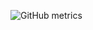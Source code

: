 ![GitHub metrics](https://metrics.lecoq.io/GrowlyX?template=classic&followup=1&isocalendar=1&languages=1&isocalendar.duration=half-year&config.timezone=America%2FNew_York)
